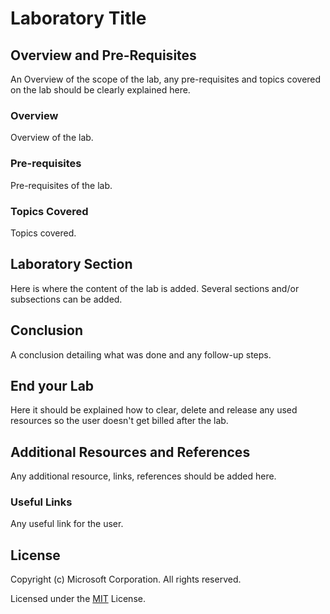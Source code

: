 # Laboratory Title


## Overview and Pre-Requisites

An Overview of the scope of the lab, any pre-requisites and topics covered on the lab should be clearly explained here.


### Overview

Overview of the lab.


### Pre-requisites

Pre-requisites of the lab.


### Topics Covered

Topics covered.


## Laboratory Section

Here is where the content of the lab is added. Several sections and/or subsections can be added.


## Conclusion

A conclusion detailing what was done and any follow-up steps.


## End your Lab

Here it should be explained how to clear, delete and release any used resources so the user doesn't get billed after the lab.


## Additional Resources and References

Any additional resource, links, references should be added here.


### Useful Links

Any useful link for the user.


## License

Copyright (c) Microsoft Corporation. All rights reserved.

Licensed under the [MIT](LICENSE) License.